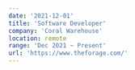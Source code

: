 ```yaml
---
date: '2021-12-01'
title: 'Software Developer'
company: 'Coral Warehouse'
location: remote
range: 'Dec 2021 ~ Present'
url: 'https://www.theforage.com/'
---
```

